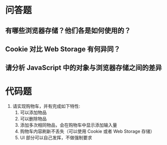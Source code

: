 # 问答题
## 有哪些浏览器存储？他们各是如何使用的？



## Cookie 对比 Web Storage 有何异同？



## 请分析 JavaScript 中的对象与浏览器存储之间的差异



# 代码题
1. 请实现购物车，并有完成如下特性:
    1. 可以添加物品 
    2. 可以删除物品
    3. 添加多次相同物品，会在购物车中显示添加输入量
    4. 购物车内容刷新不丢失（可以使用 Cookie 或者 Web Storage 存储）
    5. UI 部分可以自己发挥，不做强制要求